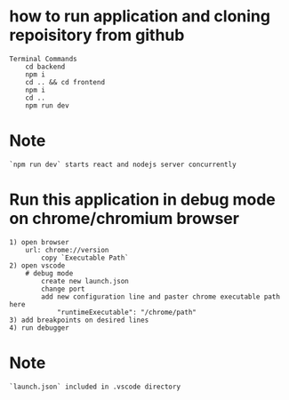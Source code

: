 # how to run application and cloning repoisitory from github

    Terminal Commands
        cd backend
        npm i
        cd .. && cd frontend
        npm i
        cd ..
        npm run dev

# Note 
    `npm run dev` starts react and nodejs server concurrently

# Run this application in debug mode on chrome/chromium browser

    1) open browser
        url: chrome://version
            copy `Executable Path`
    2) open vscode
        # debug mode
            create new launch.json
            change port
            add new configuration line and paster chrome executable path here
                "runtimeExecutable": "/chrome/path"
    3) add breakpoints on desired lines
    4) run debugger

# Note 
    `launch.json` included in .vscode directory